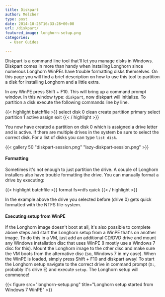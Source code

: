 ```yaml
---
title: Diskpart
author: Melcher
type: post
date: 2014-10-25T16:33:28+00:00
url: /diskpart/
featured_image: longhorn-setup.png
categories:
  - User Guides

---
```

Diskpart is a command line tool that'll let you manage disks in Windows. Diskpart comes in more than handy when installing Longhorn since numerous Longhorn WinPEs have trouble formatting disks themselves. On this page you will find a brief description on how to use this tool to partition a disk for installing Longhorn and a little extra.

In any WinPE press Shift + F10. This will bring up a command prompt window. In this window type: `diskpart`, now diskpart will initialize. To partition a disk execute the following commands line by line.

{{< highlight batchfile >}}
select disk 0
clean
create partition primary
select partition 1
active
assign
exit
{{< / highlight >}}

You now have created a partition on disk 0 which is assigned a drive letter and is active. If there are multiple drives in the system be sure to select the correct disk. For a list of disks you can type `list disk`.

{{< gallery 50 "diskpart-session.png" "lazy-diskpart-session.png" >}}

#### Formatting

Sometimes it's not enough to just partition the drive. A couple of Longhorn installers also have trouble formatting the drive. You can manually format a drive by executing:

{{< highlight batchfile >}}
format fs=ntfs quick
{{< / highlight >}}

In the example above the drive you selected before (drive 0) gets quick formatted with the NTFS file-system.

#### Executing setup from WinPE

If the Longhorn image doesn't boot at all, it's also possible to complete above steps and start the Longhorn setup from a WinPE that's on another image. To do this in a VM, just add an additional CD/DVD drive and mount any Windows installation disc that uses WinPE (I mostly use a Windows 7 disc for this). Mount the Longhorn image to the other disc and make sure the VM boots from the alternative disc (so, Windows 7 in my case). When the WinPE is loaded, simply press Shift + F10 and diskpart away! To start the Longhorn setup navigate to the correct drive in command prompt (`X:`, probably it's drive E) and execute `setup`. The Longhorn setup will commence!

{{< figure src="longhorn-setup.png" title="Longhorn setup started from Windows 7 WinPE" >}}